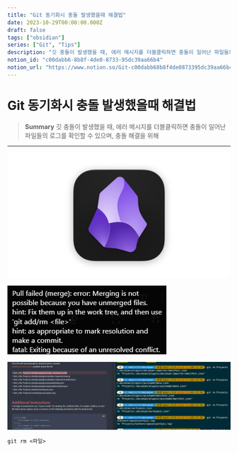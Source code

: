 ```yaml
---
title: "Git 동기화시 충돌 발생했을때 해결법"
date: 2023-10-29T00:00:00.000Z
draft: false
tags: ["obsidian"]
series: ["Git", "Tips"]
description: "깃 충돌이 발생했을 때, 에러 메시지를 더블클릭하면 충돌이 일어난 파일들의 로그를 확인할 수 있으며, 충돌 해결을 위해 "
notion_id: "c00dabb6-8b8f-4de0-8733-95dc39aa66b4"
notion_url: "https://www.notion.so/Git-c00dabb68b8f4de0873395dc39aa66b4"
---
```


# Git 동기화시 충돌 발생했을때 해결법

> **Summary**
> 깃 충돌이 발생했을 때, 에러 메시지를 더블클릭하면 충돌이 일어난 파일들의 로그를 확인할 수 있으며, 충돌 해결을 위해 

---


![Image](image_49f5a6ca9beb.png)

![Image](image_7ef7f99d0f60.png)

![Image](image_61125468d908.png)

```latex
git rm <파일>
```

